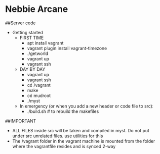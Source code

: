 # Nebbie Arcane
##Server code
* Getting started
    * FIRST TIME
        * apt install vagrant
        * vagrant plugin install vagrant-timezone
        * ./getworld
        * vagrant up
        * vagrant ssh
    * DAY BY DAY
        * vagrant up
        * vagrant ssh
        * cd /vagrant
        * make
        * cd mudroot
        * ./myst
    * In emergency (or when you add a new header or code file to src):
        * ./build.sh # to rebuild the makefiles
            
##IMPORTANT
* ALL FILES inside src will be taken and compiled in myst. Do not put under src unrelated files.
 use utilities for this        
* The /vagrant folder in the vagrant machine is mounted from the folder where the vagrantfile resides and is synced 2-way






